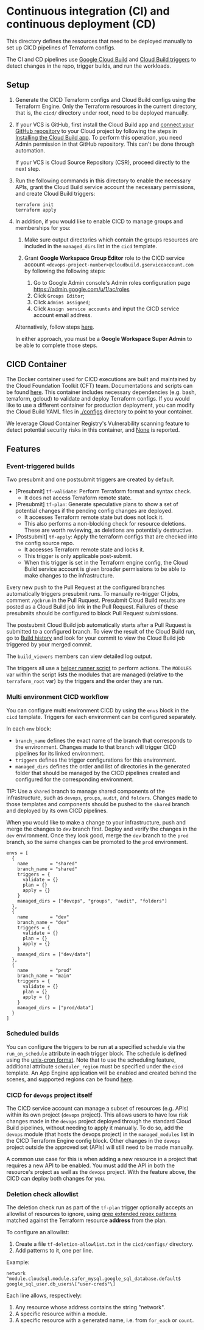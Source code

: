 # Continuous integration (CI) and continuous deployment (CD)

This directory defines the resources that need to be deployed manually to set up
CICD pipelines of Terraform configs.

The CI and CD pipelines use
[Google Cloud Build](https://cloud.google.com/cloud-build) and
[Cloud Build triggers](https://cloud.google.com/cloud-build/docs/automating-builds/create-manage-triggers)
to detect changes in the repo, trigger builds, and run the workloads.

## Setup

1. Generate the CICD Terraform configs and Cloud Build configs using the
    Terraform Engine. Only the Terraform resources in the current directory,
    that is, the `cicd/` directory under root, need to be deployed manually.

1. If your VCS is GitHub, first install the Cloud Build app and
    [connect your GitHub repository](https://console.cloud.google.com/cloud-build/triggers/connect)
    to your Cloud project by following the steps in
    [Installing the Cloud Build app](https://cloud.google.com/cloud-build/docs/automating-builds/create-github-app-triggers#installing_the_cloud_build_app).
    To perform this operation, you need Admin permission in that GitHub
    repository. This can't be done through automation.

    If your VCS is Cloud Source Repository (CSR), proceed directly to the next
    step.

1. Run the following commands in this directory to enable the necessary APIs,
    grant the Cloud Build service account the necessary permissions, and create
    Cloud Build triggers:

    ```shell
    terraform init
    terraform apply
    ```

1. In addition, if you would like to enable CICD to manage groups and
    memberships for you:

    1. Make sure output directories which contain the groups resources are
        included in the `managed_dirs` list in the `cicd` template.
    1. Grant **Google Workspace Group Editor** role to the CICD service account
        `<devops-project-number>@cloudbuild.gserviceaccount.com` by following
        the following steps:

        1. Go to Google Admin console's Admin roles configuration page
            <https://admin.google.com/u/1/ac/roles>
        1. Click `Groups Editor`;
        1. Click `Admins assigned`;
        1. Click `Assign service accounts` and input the CICD service account
            email address.

    Alternatively, follow steps
    [here](https://cloud.google.com/identity/docs/how-to/setup#assigning_an_admin_role_to_the_service_account).

    In either approach, you must be a **Google Workspace Super Admin** to be
    able to complete those steps.

## CICD Container

The Docker container used for CICD executions are built and maintained by the
Cloud Foundation Toolkit (CFT) team. Documentations and scripts can be found
[here](https://github.com/GoogleCloudPlatform/cloud-foundation-toolkit/tree/master/infra/build/developer-tools-light).
This container includes necessary dependencies (e.g. bash, terraform, gcloud) to
validate and deploy Terraform configs. If you would like to use a different
container for production deployment, you can modify the Cloud Build YAML files
in [./configs](./configs) directory to point to your container.

We leverage Cloud Container Registry's Vulnerability scanning feature to detect
potential security risks in this container, and
[None](https://console.cloud.google.com/gcr/images/cloud-foundation-cicd/global/cft/developer-tools-light@sha256:d881ce4ff2a73fa0877dd357af798a431a601b2ccfe5a140837bcb883cd3f011/details?tab=vulnz)
is reported.

## Features

### Event-triggered builds

Two presubmit and one postsubmit triggers are created by default.

* \[Presubmit\] `tf-validate`: Perform Terraform format and syntax check.
  * It does not access Terraform remote state.
* \[Presubmit\] `tf-plan`: Generate speculative plans to show a set of
    potential changes if the pending config changes are deployed.
  * It accesses Terraform remote state but does not lock it.
  * This also performs a non-blocking check for resource deletions. These
        are worth reviewing, as deletions are potentially destructive.
* \[Postsubmit\] `tf-apply`: Apply the terraform configs that are checked into
    the config source repo.
  * It accesses Terraform remote state and locks it.
  * This trigger is only applicable post-submit.
  * When this trigger is set in the Terraform engine config, the Cloud Build
        service account is given broader permissions to be able to make changes
        to the infrastructure.

Every new push to the Pull Request at the configured branches automatically
triggers presubmit runs. To manually re-trigger CI jobs, comment `/gcbrun` in
the Pull Ruquest. Presubmit Cloud Build results are posted as a Cloud Build job
link in the Pull Request. Failures of these presubmits should be configured to
block Pull Request submissions.

The postsubmit Cloud Build job automatically starts after a Pull Ruquest is
submitted to a configured branch. To view the result of the Cloud Build run, go
to [Build history](https://console.cloud.google.com/cloud-build/builds) and look
for your commit to view the Cloud Build job triggered by your merged commit.

The `build_viewers` members can view detailed log output.

The triggers all use a [helper runner script](./configs/run.sh) to perform
actions. The `MODULES` var within the script lists the modules that are managed
(relative to the `terraform_root` var) by the triggers and the order they are
run.

### Multi environment CICD workflow

You can configure multi environment CICD by using the `envs` block in the `cicd`
template. Triggers for each environment can be configured separately.

In each `env` block:

* `branch_name` defines the exact name of the branch that corresponds to the
    environment. Changes made to that branch will trigger CICD pipelines for its
    linked environment.
* `triggers` defines the trigger configurations for this environment.
* `managed_dirs` defines the order and list of directories in the generated
    folder that should be managed by the CICD pipelines created and configured
    for the corresponding environment.

TIP: Use a `shared` branch to manage shared components of the infrastructure,
such as `devops`, `groups`, `audit`, and `folders`. Changes made to those
templates and components should be pushed to the `shared` branch and deployed by
its own CICD pipelines.

When you would like to make a change to your infrastructure, push and merge the
changes to `dev` branch first. Deploy and verify the changes in the `dev`
environment. Once they look good, merge the `dev` branch to the `prod` branch,
so the same changes can be promoted to the `prod` environment.

```hcl
envs = [
  {
    name        = "shared"
    branch_name = "shared"
    triggers = {
      validate = {}
      plan = {}
      apply = {}
    }
    managed_dirs = ["devops", "groups", "audit", "folders"]
  },
  {
    name        = "dev"
    branch_name = "dev"
    triggers = {
      validate = {}
      plan = {}
      apply = {}
    }
    managed_dirs = ["dev/data"]
  },
  {
    name        = "prod"
    branch_name = "main"
    triggers = {
      validate = {}
      plan = {}
      apply = {}
    }
    managed_dirs = ["prod/data"]
  }
]
```

### Scheduled builds

You can configure the triggers to be run at a specified schedule via the
`run_on_schedule` attribute in each trigger block. The schedule is defined using
the
[unix-cron format](https://cloud.google.com/scheduler/docs/configuring/cron-job-schedules#defining_the_job_schedule).
Note that to use the scheduling feature, additional attribute `scheduler_region`
must be specified under the `cicd` template. An App Engine application will be
enabled and created behind the scenes, and supported regions can be found
[here](https://cloud.google.com/appengine/docs/locations).

### CICD for `devops` project itself

The CICD service account can manage a subset of resources (e.g. APIs) within its
own project (`devops` project). This allows users to have low risk changes made
in the `devops` project deployed through the standard Cloud Build pipelines,
without needing to apply it manually. To do so, add the `devops` module (that
hosts the devops project) in the `managed_modules` list in the CICD Terraform
Engine config block. Other changes in the `devops` project outside the approved
set (APIs) will still need to be made manually.

A common use case for this is when adding a new resource in a project that
requires a new API to be enabled. You must add the API in both the resource's
project as well as the `devops` project. With the feature above, the CICD can
deploy both changes for you.

### Deletion check allowlist

The deletion check run as part of the `tf-plan` trigger optionally accepts an
allowlist of resources to ignore, using
[grep extended regex patterns](https://en.wikipedia.org/wiki/Regular_expression#POSIX_extended)
matched against the Terraform resource **address** from the plan.

To configure an allowlist:

1. Create a file `tf-deletion-allowlist.txt` in the `cicd/configs/` directory.
2. Add patterns to it, one per line.

Example:

```text
network
^module.cloudsql.module.safer_mysql.google_sql_database.default$
google_sql_user.db_users\["user-creds"\]
```

Each line allows, respectively:

1. Any resource whose address contains the string "network".
2. A specific resource within a module.
3. A specific resource with a generated name, i.e. from `for_each` or `count`.
